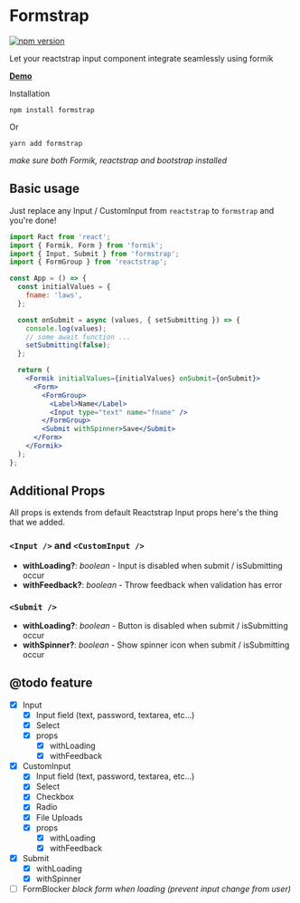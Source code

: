 # Formstrap

[![npm version](https://badge.fury.io/js/formstrap.svg)](https://badge.fury.io/js/formstrap)

Let your reactstrap input component integrate seamlessly using formik

[**Demo**](http://pedox.github.com/formstrap/)

Installation

```
npm install formstrap
```

Or

```
yarn add formstrap
```

_make sure both Formik, reactstrap and bootstrap installed_

## Basic usage

Just replace any Input / CustomInput from `reactstrap` to `formstrap` and you're done!

```jsx
import Ract from 'react';
import { Formik, Form } from 'formik';
import { Input, Submit } from 'formstrap';
import { FormGroup } from 'reactstrap';

const App = () => {
  const initialValues = {
    fname: 'laws',
  };

  const onSubmit = async (values, { setSubmitting }) => {
    console.log(values);
    // some await function ...
    setSubmitting(false);
  };

  return (
    <Formik initialValues={initialValues} onSubmit={onSubmit}>
      <Form>
        <FormGroup>
          <Label>Name</Label>
          <Input type="text" name="fname" />
        </FormGroup>
        <Submit withSpinner>Save</Submit>
      </Form>
    </Formik>
  );
};
```

## Additional Props

All props is extends from default Reactstrap Input props here's the thing that we added.

### `<Input />` and `<CustomInput />`

- **withLoading?**: _boolean_ - Input is disabled when submit / isSubmitting occur
- **withFeedback?**: _boolean_ - Throw feedback when validation has error

### `<Submit />`

- **withLoading?**: _boolean_ - Button is disabled when submit / isSubmitting occur
- **withSpinner?**: _boolean_ - Show spinner icon when submit / isSubmitting occur

## @todo feature

- [x] Input
  - [x] Input field (text, password, textarea, etc...)
  - [x] Select
  - [x] props
    - [x] withLoading
    - [x] withFeedback
- [x] CustomInput
  - [x] Input field (text, password, textarea, etc...)
  - [x] Select
  - [x] Checkbox
  - [x] Radio
  - [x] File Uploads
  - [x] props
    - [x] withLoading
    - [x] withFeedback
- [x] Submit
  - [x] withLoading
  - [x] withSpinner
- [ ] FormBlocker _block form when loading (prevent input change from user)_
